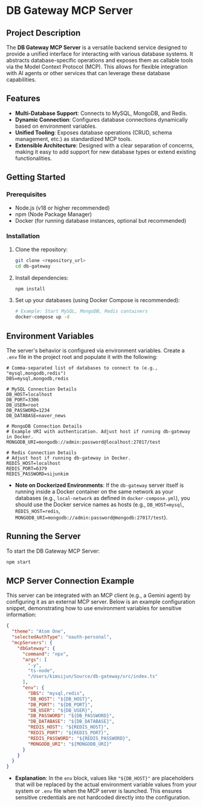 # DB Gateway MCP Server

## Project Description

The **DB Gateway MCP Server** is a versatile backend service designed to provide a unified interface for interacting with various database systems. It abstracts database-specific operations and exposes them as callable tools via the Model Context Protocol (MCP). This allows for flexible integration with AI agents or other services that can leverage these database capabilities.

## Features

*   **Multi-Database Support**: Connects to MySQL, MongoDB, and Redis.
*   **Dynamic Connection**: Configures database connections dynamically based on environment variables.
*   **Unified Tooling**: Exposes database operations (CRUD, schema management, etc.) as standardized MCP tools.
*   **Extensible Architecture**: Designed with a clear separation of concerns, making it easy to add support for new database types or extend existing functionalities.

## Getting Started

### Prerequisites

*   Node.js (v18 or higher recommended)
*   npm (Node Package Manager)
*   Docker (for running database instances, optional but recommended)

### Installation

1.  Clone the repository:
    ```bash
    git clone <repository_url>
    cd db-gateway
    ```
2.  Install dependencies:
    ```bash
    npm install
    ```
3.  Set up your databases (using Docker Compose is recommended):
    ```bash
    # Example: Start MySQL, MongoDB, Redis containers
    docker-compose up -d
    ```

## Environment Variables

The server's behavior is configured via environment variables. Create a `.env` file in the project root and populate it with the following:

```env
# Comma-separated list of databases to connect to (e.g., "mysql,mongodb,redis")
DBS=mysql,mongodb,redis

# MySQL Connection Details
DB_HOST=localhost
DB_PORT=3306
DB_USER=root
DB_PASSWORD=1234
DB_DATABASE=naver_news

# MongoDB Connection Details
# Example URI with authentication. Adjust host if running db-gateway in Docker.
MONGODB_URI=mongodb://admin:password@localhost:27017/test

# Redis Connection Details
# Adjust host if running db-gateway in Docker.
REDIS_HOST=localhost
REDIS_PORT=6379
REDIS_PASSWORD=sijunkim
```

*   **Note on Dockerized Environments**: If the `db-gateway` server itself is running inside a Docker container on the same network as your databases (e.g., `local-network` as defined in `docker-compose.yml`), you should use the Docker service names as hosts (e.g., `DB_HOST=mysql`, `REDIS_HOST=redis`, `MONGODB_URI=mongodb://admin:password@mongodb:27017/test`).

## Running the Server

To start the DB Gateway MCP Server:

```bash
npm start
```

## MCP Server Connection Example

This server can be integrated with an MCP client (e.g., a Gemini agent) by configuring it as an external MCP server. Below is an example configuration snippet, demonstrating how to use environment variables for sensitive information:

```json
{
  "theme": "Atom One",
  "selectedAuthType": "oauth-personal",
  "mcpServers": {
    "dbGateway": {
      "command": "npx",
      "args": [
        "-y",
        "ts-node",
        "/Users/kimsijun/Source/db-gateway/src/index.ts"
      ],
      "env": {
        "DBS": "mysql,redis",
        "DB_HOST": "${DB_HOST}",
        "DB_PORT": "${DB_PORT}",
        "DB_USER": "${DB_USER}",
        "DB_PASSWORD": "${DB_PASSWORD}",
        "DB_DATABASE": "${DB_DATABASE}",
        "REDIS_HOST": "${REDIS_HOST}",
        "REDIS_PORT": "${REDIS_PORT}",
        "REDIS_PASSWORD": "${REDIS_PASSWORD}",
        "MONGODB_URI": "${MONGODB_URI}"
      }
    }
  }
}
```
*   **Explanation**: In the `env` block, values like `"${DB_HOST}"` are placeholders that will be replaced by the actual environment variable values from your system or `.env` file when the MCP server is launched. This ensures sensitive credentials are not hardcoded directly into the configuration.